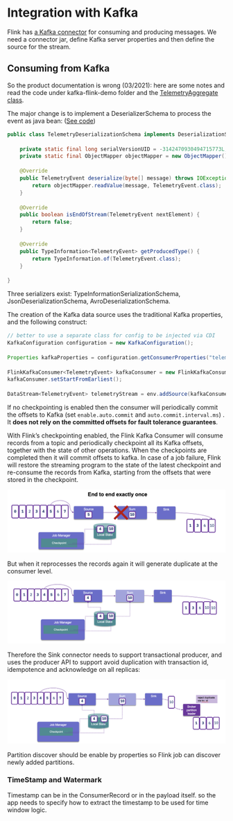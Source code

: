 # Integration with Kafka

Flink has [a Kafka connector](https://ci.apache.org/projects/flink/flink-docs-release-1.14/dev/connectors/kafka.html) for consuming and producing messages. 
We need a connector jar, define Kafka server properties and then define the source for the stream.


## Consuming from Kafka

So the product documentation is wrong (03/2021): here are some notes and read the code under kafka-flink-demo folder and the [TelemetryAggregate class](https://github.com/jbcodeforce/flink-studies/blob/master/kafka-flink-demo/src/main/java/jbcodeforce/kafka/TelemetryAggregate.java).

The major change is to implement a DeserializerSchema to process the event as java bean: ([See code](https://github.com/jbcodeforce/flink-studies/blob/master/kafka-flink-demo/src/main/java/))

```java
public class TelemetryDeserializationSchema implements DeserializationSchema<TelemetryEvent> {

    private static final long serialVersionUID = -3142470930494715773L;
    private static final ObjectMapper objectMapper = new ObjectMapper();

    @Override
	public TelemetryEvent deserialize(byte[] message) throws IOException {
		return objectMapper.readValue(message, TelemetryEvent.class);
	}

	@Override
	public boolean isEndOfStream(TelemetryEvent nextElement) {
		return false;
	}

	@Override
	public TypeInformation<TelemetryEvent> getProducedType() {
		return TypeInformation.of(TelemetryEvent.class);
	}
    
}
```

Three serializers exist: TypeInformationSerializationSchema, JsonDeserializationSchema, AvroDeserializationSchema.

The creation of the Kafka data source uses the traditional Kafka properties, and the following construct:

```java
// better to use a separate class for config to be injected via CDI
KafkaConfiguration configuration = new KafkaConfiguration();
    
Properties kafkaProperties = configuration.getConsumerProperties("telemetryAggregators");

FlinkKafkaConsumer<TelemetryEvent> kafkaConsumer = new FlinkKafkaConsumer<TelemetryEvent>(configuration.mainTopicName, new TelemetryDeserializationSchema(), kafkaProperties);
kafkaConsumer.setStartFromEarliest();

DataStream<TelemetryEvent> telemetryStream = env.addSource(kafkaConsumer);
```

If no checkpointing is enabled then the consumer will periodically commit the offsets to Kafka (set `enable.auto.commit` and `auto.commit.interval.ms`) . It **does not rely on the committed offsets for fault tolerance guarantees**.

With Flink’s checkpointing enabled, the Flink Kafka Consumer will consume records from a topic and periodically checkpoint all its Kafka offsets, together with the state of other operations. 
When the checkpoints are completed then it will commit offsets to kafka.
In case of a job failure, Flink will restore the streaming program to the state of the latest 
checkpoint and re-consume the records from Kafka, starting from the offsets that were stored 
in the checkpoint.

![](./images/e2e-1.png)

But when it reprocesses the records again it will generate duplicate at the consumer level. 

![](./images/e2e-2.png)

Therefore the Sink connector needs to support transactional producer, and
uses the producer API to support avoid duplication with transaction id, idempotence
and acknowledge on all replicas:

![](./images/e2e-3.png)

Partition discover should be enable by properties so Flink job can discover newly added partitions.

### TimeStamp and Watermark

Timestamp can be in the ConsumerRecord or in the payload itself. so the app needs to specify how to extract the timestamp to be used for time window logic.
